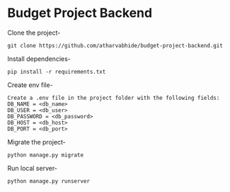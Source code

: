 # Budget Project Backend

Clone the project-
```
git clone https://github.com/atharvabhide/budget-project-backend.git
```

Install dependencies-
```
pip install -r requirements.txt
```

Create env file-
```
Create a .env file in the project folder with the following fields:
DB_NAME = <db_name>
DB_USER = <db_user>
DB_PASSWORD = <db_password>
DB_HOST = <db_host>
DB_PORT = <db_port>
```

Migrate the project-
```
python manage.py migrate
```

Run local server-
```
python manage.py runserver
```
